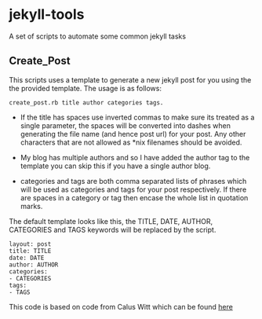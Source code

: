 jekyll-tools
============

A set of scripts to automate some common jekyll tasks

Create_Post
-----------
This scripts uses a template to generate a new jekyll post for you using the the provided template. The usage is as follows:
	
	create_post.rb title author categories tags. 
	
* If the title has spaces use inverted commas to make sure its treated as a single parameter, the spaces will be converted into dashes when generating the file name (and hence post url) for your post. Any other characters that are not allowed as *nix filenames should be avoided.

* My blog has multiple authors and so I have added the author tag to the template you can skip this if you have a single author blog. 

* categories and tags are both comma separated lists of phrases which will be used as categories and tags for your post respectively. If there are spaces in a category or tag then encase the whole list in quotation marks. 

The default template looks like this, the TITLE, DATE, AUTHOR, CATEGORIES and TAGS keywords will be replaced by the script.  

    layout: post
    title: TITLE
    date: DATE
    author: AUTHOR
    categories: 
    - CATEGORIES
    tags:
    - TAGS

This code is based on code from Calus Witt which can be found [here](http://clauswitt.com/A-Simple-Create-New-Blogpost-Script.html)
    